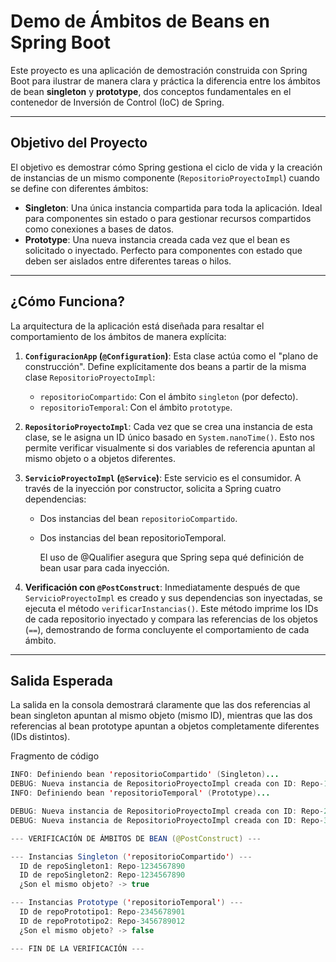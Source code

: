# Demo de Ámbitos de Beans en Spring Boot

Este proyecto es una aplicación de demostración construida con Spring Boot para ilustrar de manera clara y práctica la diferencia entre los ámbitos de bean **singleton** y **prototype**, dos conceptos fundamentales en el contenedor de Inversión de Control (IoC) de Spring.

---

## Objetivo del Proyecto

El objetivo es demostrar cómo Spring gestiona el ciclo de vida y la creación de instancias de un mismo componente (`RepositorioProyectoImpl`) cuando se define con diferentes ámbitos:

- **Singleton**: Una única instancia compartida para toda la aplicación. Ideal para componentes sin estado o para gestionar recursos compartidos como conexiones a bases de datos.
- **Prototype**: Una nueva instancia creada cada vez que el bean es solicitado o inyectado. Perfecto para componentes con estado que deben ser aislados entre diferentes tareas o hilos.

---

## ¿Cómo Funciona?

La arquitectura de la aplicación está diseñada para resaltar el comportamiento de los ámbitos de manera explícita:

1. **`ConfiguracionApp` (`@Configuration`)**: Esta clase actúa como el "plano de construcción". Define explícitamente dos beans a partir de la misma clase `RepositorioProyectoImpl`:
    - `repositorioCompartido`: Con el ámbito `singleton` (por defecto).
    - `repositorioTemporal`: Con el ámbito `prototype`.
2. **`RepositorioProyectoImpl`**: Cada vez que se crea una instancia de esta clase, se le asigna un ID único basado en `System.nanoTime()`. Esto nos permite verificar visualmente si dos variables de referencia apuntan al mismo objeto o a objetos diferentes.
3. **`ServicioProyectoImpl` (`@Service`)**: Este servicio es el consumidor. A través de la inyección por constructor, solicita a Spring cuatro dependencias:
    - Dos instancias del bean `repositorioCompartido`.
    - Dos instancias del bean repositorioTemporal.

      El uso de @Qualifier asegura que Spring sepa qué definición de bean usar para cada inyección.

4. **Verificación con `@PostConstruct`**: Inmediatamente después de que `ServicioProyectoImpl` es creado y sus dependencias son inyectadas, se ejecuta el método `verificarInstancias()`. Este método imprime los IDs de cada repositorio inyectado y compara las referencias de los objetos (`==`), demostrando de forma concluyente el comportamiento de cada ámbito.

---

## Salida Esperada

La salida en la consola demostrará claramente que las dos referencias al bean singleton apuntan al mismo objeto (mismo ID), mientras que las dos referencias al bean prototype apuntan a objetos completamente diferentes (IDs distintos).

Fragmento de código

```java
INFO: Definiendo bean 'repositorioCompartido' (Singleton)...
DEBUG: Nueva instancia de RepositorioProyectoImpl creada con ID: Repo-1234567890
INFO: Definiendo bean 'repositorioTemporal' (Prototype)...

DEBUG: Nueva instancia de RepositorioProyectoImpl creada con ID: Repo-2345678901
DEBUG: Nueva instancia de RepositorioProyectoImpl creada con ID: Repo-3456789012

--- VERIFICACIÓN DE ÁMBITOS DE BEAN (@PostConstruct) ---

--- Instancias Singleton ('repositorioCompartido') ---
  ID de repoSingleton1: Repo-1234567890
  ID de repoSingleton2: Repo-1234567890
  ¿Son el mismo objeto? -> true

--- Instancias Prototype ('repositorioTemporal') ---
  ID de repoPrototipo1: Repo-2345678901
  ID de repoPrototipo2: Repo-3456789012
  ¿Son el mismo objeto? -> false

--- FIN DE LA VERIFICACIÓN ---
```